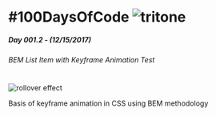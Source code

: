 # #100DaysOfCode  ![tritone](http://tritoneweb.com/public/tritone.png "tritone")


##### Day 001.2 -  (12/15/2017)
###### BEM List Item with Keyframe Animation Test

#
#

![rollover effect](http://tritoneweb.com/public/002-keyframe-rollover-effect.gif "rollover effect")


Basis of keyframe animation in CSS using BEM methodology
